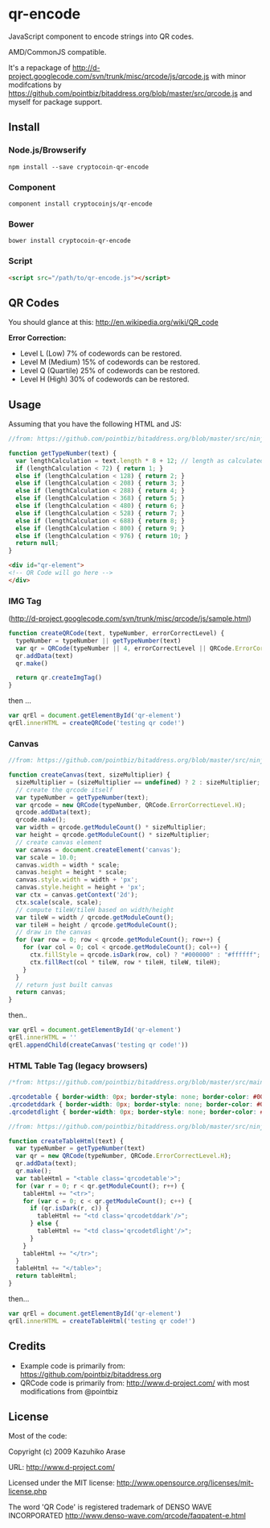 qr-encode
==========

JavaScript component to encode strings into QR codes.

AMD/CommonJS compatible.

It's a repackage of http://d-project.googlecode.com/svn/trunk/misc/qrcode/js/qrcode.js with minor modifcations by https://github.com/pointbiz/bitaddress.org/blob/master/src/qrcode.js and myself for package support.


Install
-------

### Node.js/Browserify

    npm install --save cryptocoin-qr-encode

### Component

    component install cryptocoinjs/qr-encode


### Bower

    bower install cryptocoin-qr-encode


### Script

```html
<script src="/path/to/qr-encode.js"></script>
```



QR Codes
--------

You should glance at this: http://en.wikipedia.org/wiki/QR_code

**Error Correction:**

- Level L (Low) 7% of codewords can be restored.
- Level M (Medium)  15% of codewords can be restored.
- Level Q (Quartile)  25% of codewords can be restored.
- Level H (High)  30% of codewords can be restored.



Usage
-----

Assuming that you have the following HTML and JS:

```js
//from: https://github.com/pointbiz/bitaddress.org/blob/master/src/ninja.misc.js

function getTypeNumber(text) {
  var lengthCalculation = text.length * 8 + 12; // length as calculated by the QRCode
  if (lengthCalculation < 72) { return 1; }
  else if (lengthCalculation < 128) { return 2; }
  else if (lengthCalculation < 208) { return 3; }
  else if (lengthCalculation < 288) { return 4; }
  else if (lengthCalculation < 368) { return 5; }
  else if (lengthCalculation < 480) { return 6; }
  else if (lengthCalculation < 528) { return 7; }
  else if (lengthCalculation < 688) { return 8; }
  else if (lengthCalculation < 800) { return 9; }
  else if (lengthCalculation < 976) { return 10; }
  return null;
}
```

```html
<div id="qr-element">
<!-- QR Code will go here -->
</div>
```

### IMG Tag

(http://d-project.googlecode.com/svn/trunk/misc/qrcode/js/sample.html)

```js
function createQRCode(text, typeNumber, errorCorrectLevel) {
  typeNumber = typeNumber || getTypeNumber(text)
  var qr = QRCode(typeNumber || 4, errorCorrectLevel || QRCode.ErrorCorrectLevel.H)
  qr.addData(text)
  qr.make()

  return qr.createImgTag()
}
```
then ...

```js
var qrEl = document.getElementById('qr-element')
qrEl.innerHTML = createQRCode('testing qr code!')
```


### Canvas

```js
//from: https://github.com/pointbiz/bitaddress.org/blob/master/src/ninja.misc.js

function createCanvas(text, sizeMultiplier) {
  sizeMultiplier = (sizeMultiplier == undefined) ? 2 : sizeMultiplier; // default 2
  // create the qrcode itself
  var typeNumber = getTypeNumber(text);
  var qrcode = new QRCode(typeNumber, QRCode.ErrorCorrectLevel.H);
  qrcode.addData(text);
  qrcode.make();
  var width = qrcode.getModuleCount() * sizeMultiplier;
  var height = qrcode.getModuleCount() * sizeMultiplier;
  // create canvas element
  var canvas = document.createElement('canvas');
  var scale = 10.0;
  canvas.width = width * scale;
  canvas.height = height * scale;
  canvas.style.width = width + 'px';
  canvas.style.height = height + 'px';
  var ctx = canvas.getContext('2d');
  ctx.scale(scale, scale);
  // compute tileW/tileH based on width/height
  var tileW = width / qrcode.getModuleCount();
  var tileH = height / qrcode.getModuleCount();
  // draw in the canvas
  for (var row = 0; row < qrcode.getModuleCount(); row++) {
    for (var col = 0; col < qrcode.getModuleCount(); col++) {
      ctx.fillStyle = qrcode.isDark(row, col) ? "#000000" : "#ffffff";
      ctx.fillRect(col * tileW, row * tileH, tileW, tileH);
    }
  }
  // return just built canvas
  return canvas;
}
```

then..

```js
var qrEl = document.getElementById('qr-element')
qrEl.innerHTML = ''
qrEl.appendChild(createCanvas('testing qr code!'))
```



### HTML Table Tag (legacy browsers)

```css
/*from: https://github.com/pointbiz/bitaddress.org/blob/master/src/main.css*/

.qrcodetable { border-width: 0px; border-style: none; border-color: #0000ff; border-collapse: collapse; }
.qrcodetddark { border-width: 0px; border-style: none; border-color: #0000ff; border-collapse: collapse; padding: 0; margin: 0; width: 2px; height: 2px; background-color: #000000; }
.qrcodetdlight { border-width: 0px; border-style: none; border-color: #0000ff; border-collapse: collapse; padding: 0; margin: 0; width: 2px; height: 2px; background-color: #ffffff; }     
```

```js
//from: https://github.com/pointbiz/bitaddress.org/blob/master/src/ninja.misc.js

function createTableHtml(text) {
  var typeNumber = getTypeNumber(text)
  var qr = new QRCode(typeNumber, QRCode.ErrorCorrectLevel.H);
  qr.addData(text);
  qr.make();
  var tableHtml = "<table class='qrcodetable'>";
  for (var r = 0; r < qr.getModuleCount(); r++) {
    tableHtml += "<tr>";
    for (var c = 0; c < qr.getModuleCount(); c++) {
      if (qr.isDark(r, c)) {
        tableHtml += "<td class='qrcodetddark'/>";
      } else {
        tableHtml += "<td class='qrcodetdlight'/>";
      }
    }
    tableHtml += "</tr>";
  }
  tableHtml += "</table>";
  return tableHtml;
}
```

then...

```js
var qrEl = document.getElementById('qr-element')
qrEl.innerHTML = createTableHtml('testing qr code!')
```


Credits
-------

* Example code is primarily from: https://github.com/pointbiz/bitaddress.org
* QRCode code is primarily from: http://www.d-project.com/ with most modifications from @pointbiz



License
-------

Most of the code: 
 
Copyright (c) 2009 Kazuhiko Arase

URL: http://www.d-project.com/

Licensed under the MIT license:
http://www.opensource.org/licenses/mit-license.php

The word 'QR Code' is registered trademark of
DENSO WAVE INCORPORATED
http://www.denso-wave.com/qrcode/faqpatent-e.html

